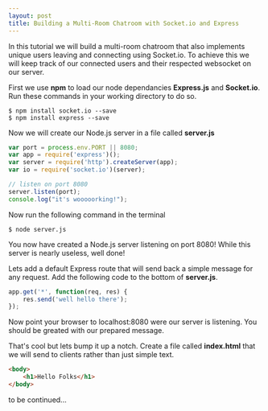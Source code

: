 ```yaml
---
layout: post
title: Building a Multi-Room Chatroom with Socket.io and Express
---
```


In this tutorial we will build a multi-room chatroom that also implements unique users leaving and connecting using Socket.io. To achieve this we will keep track of our connected users and their respected websocket on our server. 

First we use **npm** to load our node dependancies **Express.js** and **Socket.io**. Run these commands in your working directory to do so.

```
$ npm install socket.io --save
$ npm install express --save
```

Now we will create our Node.js server in a file called **server.js**

```javascript
var port = process.env.PORT || 8080;
var app = require('express')();
var server = require('http').createServer(app);
var io = require('socket.io')(server);

// listen on port 8080
server.listen(port);
console.log("it's wooooorking!");
```

Now run the following command in the terminal

```
$ node server.js
```

You now have created a Node.js server listening on port 8080! While this server is nearly useless, well done!

Lets add a default Express route that will send back a simple message for any request. Add the following code to the bottom of **server.js**.

```javascript
app.get('*', function(req, res) {
    res.send('well hello there');
});
```

Now point your browser to localhost:8080 were our server is listening. You should be greated with our prepared message.

That's cool but lets bump it up a notch. Create a file called **index.html** that we will send to clients rather than just simple text.

```html
<body>
    <h1>Hello Folks</h1>
</body>
```

to be continued...
